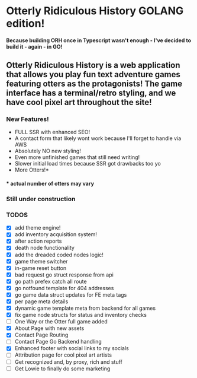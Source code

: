 # Otterly Ridiculous History GOLANG edition!

#### Because building ORH once in Typescript wasn't enough - I've decided to build it - again - in GO!

## Otterly Ridiculous History is a web application that allows you play fun text adventure games featuring otters as the protagonists! The game interface has a terminal/retro styling, and we have cool pixel art throughout the site!

### New Features! 
- FULL SSR with enhanced SEO!
- A contact form that likely wont work because I'll forget to handle via AWS
- Absolutely NO new styling!
- Even more unfinished games that still need writing!
- Slower initial load times because SSR got drawbacks too yo
- More Otters!*

#### * actual number of otters may vary

### Still under construction
### TODOS
- [x] add theme engine!
- [x] add inventory acquisition system!
- [x] after action reports
- [x] death node functionality
- [x] add the dreaded coded nodes logic!
- [x] game theme switcher
- [x] in-game reset button
- [x] bad request go struct response from api
- [x] go path prefex catch all route
- [x] go notfound template for 404 addresses
- [x] go game data struct updates for FE meta tags
- [x] per page meta details
- [x] dynamic game template meta from backend for all games
- [x] fix game node structs for status and inventory checks
- [ ] One Way or the Otter full game added 
- [x] About Page with new assets
- [x] Contact Page Routing
- [ ] Contact Page Go Backend handling
- [x] Enhanced footer with social links to my socials
- [ ] Attribution page for cool pixel art artists
- [ ] Get recognized and, by proxy, rich and stuff
- [ ] Get Lowie to finally do some marketing